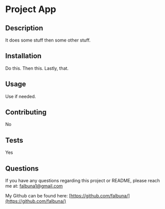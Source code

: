 # Project App

## Description
It does some stuff then some other stuff.

## Installation
Do this. Then this. Lastly, that.

## Usage
Use if needed.

## Contributing
No

## Tests
Yes

## Questions
If you have any questions regarding this project or README, please reach me at: falbuna1@gmail.com

My Github can be found here: [https://github.com/falbuna/](https://github.com/falbuna/)
